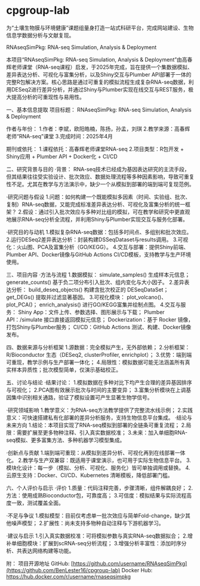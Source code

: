 # cpgroup-lab
为“土壤生物膜与环境健康”课题组量身打造一站式科研平台，完成网站建设、生物信息学数据分析与文献复现。


RNAseqSimPkg: RNA-seq Simulation, Analysis & Deployment

本项目“RNAseqSimPkg: RNA-seq Simulation, Analysis & Deployment”由高春辉老师课堂（RNA-seq课程）启发，于2025年完成，旨在提供一个集数据模拟、差异表达分析、可视化与富集分析，以及Shiny交互与Plumber API部署于一体的完整R包解决方案。核心思路是通过可重复的模拟流程生成复杂RNA-seq数据，利用DESeq2进行差异分析，并通过Shiny与Plumber实现在线交互与REST服务，极大提高分析的可重现性与易用性。

一、基本信息提取
项目标题：
RNAseqSimPkg: RNA-seq Simulation, Analysis & Deployment

作者与年份：
1.作者：李斌，欧阳皓楠，陈扬，孙孟，刘琪
2.教学来源：高春辉老师“RNA-seq”课堂
3.完成时间：2025年4月

期刊或依托：
1.课程依托：高春辉老师课堂RNA-seq
2.项目类型：R包开发 + Shiny应用 + Plumber API + Docker化 + CI/CD

二、研究背景与目的
·背景：
RNA-seq技术已经成为基因表达研究的主流手段，但其结果往往受实验设计、批次效应、数据处理流程等多种因素影响，导致可重复性不足。尤其在教学与方法演示中，缺少一个从模拟到部署的端到端可复现范例。

·研究问题与假设
1.问题：如何构建一个既能模拟多因素（时间、实验组、批次、复制）RNA-seq数据，又能完成标准差异表达分析、可视化及富集分析的统一框架？
2.假设：通过引入批次效应与多种对比组的模拟，可在教学和研究中更直观地展示RNA-seq分析全流程，并利用Shiny与Plumber实现交互与服务化部署。

·研究目的与动机
1.模拟复杂RNA-seq数据：包括多时间点、多组别和批次效应。
2.运行DESeq2差异表达分析：封装构建DSSeqDataset与results调用。
3.可视化：火山图、PCA及富集分析（GO/KEGG）。
4.交互与部署：提供Shiny前端、Plumber API、Docker镜像与GitHub Actions CI/CD模板，支持教学与生产环境使用。

三、项目内容
·方法与流程
1.数据模拟：
simulate_samples() 生成样本元信息；
generate_counts() 基于负二项分布引入批次、组内变化与大小因子。
2.差异表达分析：
build_deseq_objects() 构建含批次校正的 DESeqDataSet；
get_DEGs() 提取并过滤显著基因。
3.可视化模块：
plot_volcano()、plot_PCA()；
enrich_analysis() 进行GO/KEGG富集并绘制点图。
4.交互与服务：
Shiny App：文件上传、参数选择、图形展示与下载；
Plumber API：/simulate 接口直接返回模拟元信息；
Dockerization：基于 Rocker 镜像，打包Shiny与Plumber服务；
CI/CD：GitHub Actions 测试、构建、Docker镜像发布。

四、数据来源与分析框架
1.源数据：完全模拟产生，无外部依赖；
2.分析框架：R/Bioconductor 生态（DESeq2, clusterProfiler, enrichplot）；
3.优势：端到端可重现，教学示例与生产部署一体化；
4.局限性：模拟数据可能无法涵盖所有真实样本异质性；批次模型简单，仅演示基础校正。

五、讨论与结论
·结果讨论：
1.模拟数据在多种对比下均产生合理的差异基因排序与可视化；
2.PCA图有效展示批次与时间的主要变异；
3.富集分析模块在上调基因集中识别相关通路，验证了模拟设置可产生显著生物学信号。

·研究领域影响
1.教学意义：为RNA-seq方法教学提供了完整流水线示例；
2.实践意义：可快速搭建私有化部署的差异分析服务，支持生物信息平台集成。
·结论与未来方向
1.结论：本项目实现了RNA-seq模拟到部署的全链条可重复流程；
2.局限：需要扩展至更多物种注释、引入真实数据校准；
3.未来：加入单细胞RNA-seq模拟、更多富集方法、多种机器学习模型集成。

·创新点与贡献
1.端到端可重现：从模拟到差异分析、可视化再到在线部署一体化。
2.教学与生产双兼容：既适用于课堂演示，也可用于实际生物信息平台。
3.模块化设计：每一步（模拟、分析、可视化、服务化）皆可单独调用或替换。
4.云原生支持：Docker、CI/CD、Kubernetes 清晰模板，降低部署门槛。

六、个人评价与启示
·评价
1.质量：代码注释完善，步骤清晰，组件解耦良好；
2.方法：使用成熟Bioconductor包，可靠度高；
3.可信度：模拟结果与实际流程高度一致，测试覆盖全面。

·不足与争议
1.模拟模型：目前仅考虑单一批次效应与简单Fold-change，缺少其他噪声模型；
2.扩展性：尚未支持多物种自动注释与下游机器学习。

·建议与启示
1.引入真实数据校准：可将模拟参数与真实RNA-seq数据拟合；
2.增补单细胞模块：扩展到scRNA-seq分析流程；
3.增强分析丰富性：添加时序分析、共表达网络构建等功能。

附：
项目开源地址
GitHub: [https://github.com/username/RNAseqSimPkg](https://github.com/BenLester16/cpgroup-lab)
Docker Hub: https://hub.docker.com/r/username/rnaseqsimpkg

